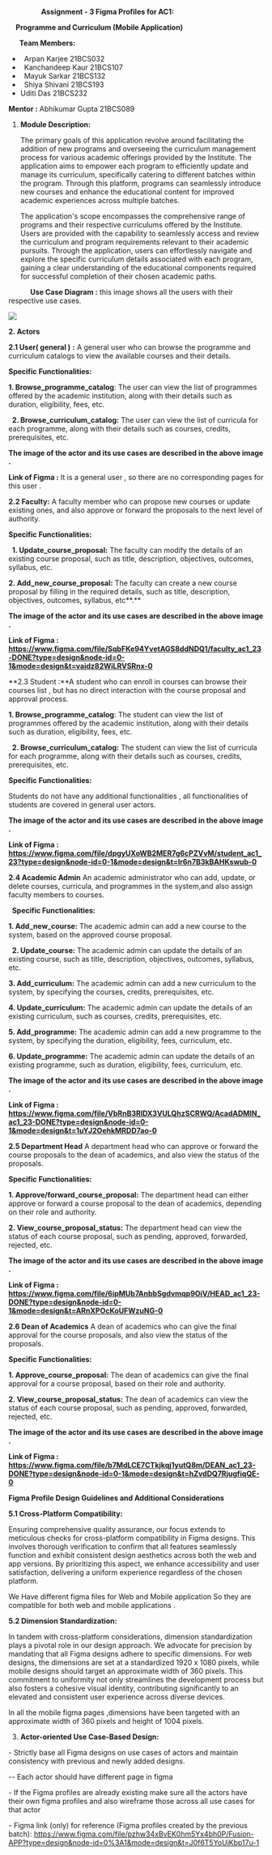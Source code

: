 ﻿`         `**Assignment - 3  Figma Profiles for AC1:** 

`  `**Programme and Curriculum  (Mobile Application)**

`   `**Team Members:**

- ` `Arpan Karjee 21BCS032
- ` `Kanchandeep Kaur 21BCS107
- ` `Mayuk Sarkar 21BCS132
- ` `Shiya Shivani 21BCS193
- Uditi Das 21BCS232

**Mentor :** Abhikumar Gupta 21BCS089

1. **Module Description:** 

   The primary goals of this application revolve around facilitating the addition of new programs and overseeing the curriculum management process for various academic offerings provided by the Institute. The application aims to empower each program to efficiently update and manage its curriculum, specifically catering to different batches within the program. Through this platform, programs can seamlessly introduce new courses and enhance the educational content for improved academic experiences across multiple batches. 

   The application's scope encompasses the comprehensive range of programs and their respective curriculums offered by the Institute. Users are provided with the capability to seamlessly access and review the curriculum and program requirements relevant to their academic pursuits. Through the application, users can effortlessly navigate and explore the specific curriculum details associated with each program, gaining a clear understanding of the educational components required for successful completion of their chosen academic paths.

`      `**Use Case Diagram :** this image shows all the users with their respective use cases.

![](Aspose.Words.74fa818b-252c-4cab-aadc-8a9b5baa8d6b.001.jpeg)

**2.    Actors** 

**2.1  User( general )** **:** A general user who can browse the programme   and curriculum    catalogs to view the available courses and their details. 

**Specific Functionalities:** 

**1. Browse\_programme\_catalog**: The user can view the list of programmes offered by the academic institution, along with their details such as duration, eligibility, fees, etc.

` `**2. Browse\_curriculum\_catalog:** The user can view the list of curricula for each programme, along with their details such as courses, credits, prerequisites, etc.

**The image of the actor and its use cases are described in the above image .**

**Link of Figma :** It is a general user , so there are no corresponding pages for this user .

**2.2 Faculty:** A faculty member who can propose new courses or update existing ones, and also approve or forward the proposals to the next level of authority. 

**Specific Functionalities:**

` `**1. Update\_course\_proposal:** The faculty can modify the details of an existing course proposal, such as title, description, objectives, outcomes, syllabus, etc. 

**2. Add\_new\_course\_proposal:** The faculty can create a new course proposal by filling in the required details, such as title, description, objectives, outcomes, syllabus, etc**.** 

**The image of the actor and its use cases are described in the above image .**

**Link of Figma : <https://www.figma.com/file/SqbFKe94YvetAGS8ddNDQ1/faculty_ac1_23-DONE?type=design&node-id=0-1&mode=design&t=vaidz82WiLRVSRnx-0>**

**2.3 Student :**A student who can enroll in courses can browse their courses list , but has no direct interaction with the course proposal and approval process. 

**1. Browse\_programme\_catalog**: The student can view the list of programmes offered by the academic institution, along with their details such as duration, eligibility, fees, etc.

` `**2. Browse\_curriculum\_catalog:** The student can view the list of curricula for each programme, along with their details such as courses, credits, prerequisites, etc.

**Specific Functionalities:** 

Students do not have any additional functionalities , all functionalities of students are covered in general user actors.

**The image of the actor and its use cases are described in the above image .**

**Link of Figma : <https://www.figma.com/file/dpgyUXoWB2MER7g6cPZVvM/student_ac1_23?type=design&node-id=0-1&mode=design&t=lr6n7B3kBAHKswub-0>**

**2.4 Academic Admin** An academic administrator who can add, update, or delete courses, curricula, and programmes in the system,and also assign faculty members to courses.

` `**Specific Functionalities:** 

**1. Add\_new\_course:** The academic admin can add a new course to the system, based on the approved course proposal.

` `**2. Update\_course:** The academic admin can update the details of an existing course, such as title, description, objectives, outcomes, syllabus, etc. 

**3. Add\_curriculum:** The academic admin can add a new curriculum to the system, by specifying the courses, credits, prerequisites, etc. 

**4. Update\_curriculum:** The academic admin can update the details of an existing curriculum, such as courses, credits, prerequisites, etc. 

**5. Add\_programme:** The academic admin can add a new programme to the system, by specifying the duration, eligibility, fees, curriculum, etc. 

**6. Update\_programme:** The academic admin can update the details of an existing programme, such as duration, eligibility, fees, curriculum, etc. 

**The image of the actor and its use cases are described in the above image .**

**Link of Figma : <https://www.figma.com/file/VbRnB3RlDX3VULQhzSCRWQ/AcadADMIN_ac1_23-DONE?type=design&node-id=0-1&mode=design&t=1uYJ2OehkMRDD7ao-0>**

**2.5 Department Head** A department head who can approve or forward the course proposals to the dean of academics, and also view the status of the proposals.

**Specific Functionalities:** 

**1. Approve/forward\_course\_proposal:** The department head can either approve or forward a course proposal to the dean of academics, depending on their role and authority. 

**2. View\_course\_proposal\_status:** The department head can view the status of each course proposal, such as pending, approved, forwarded, rejected, etc.

**The image of the actor and its use cases are described in the above image .**

**Link of Figma : <https://www.figma.com/file/6ipMUb7AnbbSgdvmqp9OiV/HEAD_ac1_23-DONE?type=design&node-id=0-1&mode=design&t=ARnXPOcKoUFWzuNG-0>**  



**2.6 Dean of Academics** A dean of academics who can give the final approval for the course proposals, and also view the status of the proposals. 

**Specific Functionalities:** 

**1. Approve\_course\_proposal:** The dean of academics can give the final approval for a course proposal, based on their role and authority. 

**2. View\_course\_proposal\_status:** The dean of academics can view the status of each course proposal, such as pending, approved, forwarded, rejected, etc. 

**The image of the actor and its use cases are described in the above image .**

**Link of Figma : [https://www.figma.com/file/b7MdLCE7CTkjkqj1yutQ8m/DEAN_ac1_23-DONE?type=design&node-id=0-1&mode=design&t=hZvdDQ7RjugfiqQE-0 ](https://www.figma.com/file/b7MdLCE7CTkjkqj1yutQ8m/DEAN_ac1_23-DONE?type=design&node-id=0-1&mode=design&t=hZvdDQ7RjugfiqQE-0)**

**Figma Profile Design Guidelines and Additional Considerations**

**5.1 Cross-Platform Compatibility:**

Ensuring comprehensive quality assurance, our focus extends to meticulous checks for cross-platform compatibility in Figma designs. This involves thorough verification to confirm that all features seamlessly function and exhibit consistent design aesthetics across both the web and app versions. By prioritizing this aspect, we enhance accessibility and user satisfaction, delivering a uniform experience regardless of the chosen platform.

We Have different figma files for Web and Mobile application So they are compatible for both web and mobile applications .

**5.2 Dimension Standardization:**

In tandem with cross-platform considerations, dimension standardization plays a pivotal role in our design approach. We advocate for precision by mandating that all Figma designs adhere to specific dimensions. For web designs, the dimensions are set at a standardized 1920 x 1080 pixels, while mobile designs should target an approximate width of 360 pixels. This commitment to uniformity not only streamlines the development process but also fosters a cohesive visual identity, contributing significantly to an elevated and consistent user experience across diverse devices.

In all the mobile figma pages ,dimensions have been targeted with an approximate width of 360 pixels and height of 1004 pixels.

3. **Actor-oriented Use Case-Based Design:**

\- Strictly base all Figma designs on use cases of actors and maintain consistency with previous and newly added designs.

-- Each actor should have different page in figma

\- If the Figma profiles are already existing make sure all the actors have their own figma profiles and also wireframe those across all use cases for that actor

\- Figma link (only) for reference (Figma profiles created by the previous batch): <https://www.figma.com/file/pzhw34xBvEK0hm5Yx4bh0P/Fusion-APP?type=design&node-id=0%3A1&mode=design&t=J0f6T5YoUiKbp17u-1>



